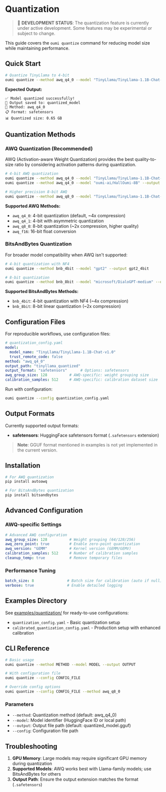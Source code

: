 # Quantization

> 🚧 **DEVELOPMENT STATUS**: The quantization feature is currently under active development. Some features may be experimental or subject to change.

This guide covers the `oumi quantize` command for reducing model size while maintaining performance.

## Quick Start

```bash
# Quantize TinyLlama to 4-bit
oumi quantize --method awq_q4_0 --model "TinyLlama/TinyLlama-1.1B-Chat-v1.0" --output quantized_model
```

**Expected Output:**

```
✅ Model quantized successfully!
📁 Output saved to: quantized_model
🔧 Method: awq_q4_0
📋 Format: safetensors
📊 Quantized size: 0.65 GB
```

## Quantization Methods

### AWQ Quantization (Recommended)

AWQ (Activation-aware Weight Quantization) provides the best quality-to-size ratio by considering activation patterns during quantization.

```bash
# 4-bit AWQ quantization
oumi quantize --method awq_q4_0 --model "TinyLlama/TinyLlama-1.1B-Chat-v1.0" --output tinyllama_awq4bit
oumi quantize --method awq_q4_0 --model "oumi-ai/HallOumi-8B" --output halloumi_awq4bit

# Higher precision 8-bit AWQ
oumi quantize --method awq_q8_0 --model "TinyLlama/TinyLlama-1.1B-Chat-v1.0" --output tinyllama_awq8bit
```

**Supported AWQ Methods:**

- `awq_q4_0`: 4-bit quantization (default, ~4x compression)
- `awq_q4_1`: 4-bit with asymmetric quantization
- `awq_q8_0`: 8-bit quantization (~2x compression, higher quality)
- `awq_f16`: 16-bit float conversion

### BitsAndBytes Quantization

For broader model compatibility when AWQ isn't supported:

```bash
# 4-bit quantization with NF4
oumi quantize --method bnb_4bit --model "gpt2" --output gpt2_4bit

# 8-bit quantization
oumi quantize --method bnb_8bit --model "microsoft/DialoGPT-medium" --output dialogpt_8bit
```

**Supported BitsAndBytes Methods:**

- `bnb_4bit`: 4-bit quantization with NF4 (~4x compression)
- `bnb_8bit`: 8-bit linear quantization (~2x compression)

## Configuration Files

For reproducible workflows, use configuration files:

```yaml
# quantization_config.yaml
model:
  model_name: "TinyLlama/TinyLlama-1.1B-Chat-v1.0"
  trust_remote_code: false
method: "awq_q4_0"
output_path: "tinyllama_quantized"
output_format: "safetensors"      # Options: safetensors
awq_group_size: 128          # AWQ-specific: weight grouping size
calibration_samples: 512     # AWQ-specific: calibration dataset size
```

Run with configuration:

```bash
oumi quantize --config quantization_config.yaml
```

## Output Formats

Currently supported output formats:

- **safetensors**: HuggingFace safetensors format (`.safetensors` extension)

> **Note**: GGUF format mentioned in examples is not yet implemented in the current version.

## Installation

```bash
# For AWQ quantization
pip install autoawq

# For BitsAndBytes quantization
pip install bitsandbytes
```

## Advanced Configuration

### AWQ-specific Settings

```yaml
# Advanced AWQ configuration
awq_group_size: 128          # Weight grouping (64/128/256)
awq_zero_point: true         # Enable zero-point quantization
awq_version: "GEMM"          # Kernel version (GEMM/GEMV)
calibration_samples: 512     # Number of calibration samples
cleanup_temp: true           # Remove temporary files
```

### Performance Tuning

```yaml
batch_size: 8               # Batch size for calibration (auto if null)
verbose: true               # Enable detailed logging
```

## Examples Directory

See [examples/quantization/](../examples/quantization/) for ready-to-use configurations:

- `quantization_config.yaml` - Basic quantization setup
- `calibrated_quantization_config.yaml` - Production setup with enhanced calibration

## CLI Reference

```bash
# Basic usage
oumi quantize --method METHOD --model MODEL --output OUTPUT

# With configuration file
oumi quantize --config CONFIG_FILE

# Override config options
oumi quantize --config CONFIG_FILE --method awq_q8_0
```

### Parameters

- `--method`: Quantization method (default: awq_q4_0)
- `--model`: Model identifier (HuggingFace ID or local path)
- `--output`: Output file path (default: quantized_model.gguf)
- `--config`: Configuration file path

## Troubleshooting

1. **GPU Memory**: Large models may require significant GPU memory during quantization
2. **Supported Models**: AWQ works best with Llama-family models; use BitsAndBytes for others
3. **Output Path**: Ensure the output extension matches the format (`.safetensors`)
